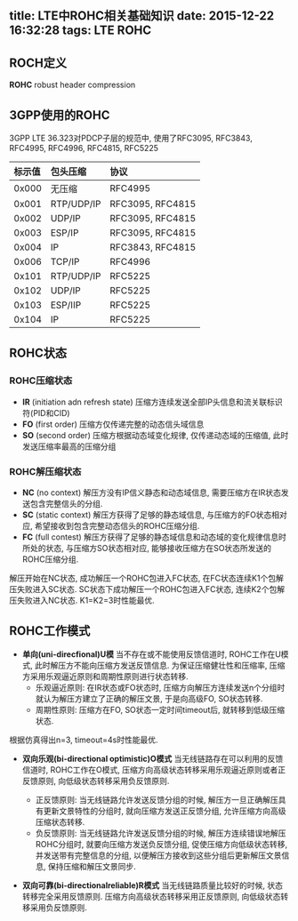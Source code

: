 title: LTE中ROHC相关基础知识
date: 2015-12-22 16:32:28
tags: LTE ROHC
---


## ROCH定义
**ROHC** robust header compression

<!--more-->
 
## 3GPP使用的ROHC
3GPP LTE 36.323对PDCP子层的规范中, 使用了RFC3095, RFC3843, RFC4995, RFC4996, RFC4815, RFC5225
 
| 标示值 | 包头压缩   | 协议             |
| :--    | :--        | :--              |
| 0x000  | 无压缩     | RFC4995          |
| 0x001  | RTP/UDP/IP | RFC3095, RFC4815 |
| 0x002  | UDP/IP     | RFC3095, RFC4815 |
| 0x003  | ESP/IP     | RFC3095, RFC4815 |
| 0x004  | IP         | RFC3843, RFC4815 |
| 0x006  | TCP/IP     | RFC4996          |
| 0x101  | RTP/UDP/IP | RFC5225          |
| 0x102  | UDP/IP     | RFC5225          |
| 0x103  | ESP/IIP    | RFC5225          |
| 0x104  | IP         | RFC5225          |
 
 
## ROHC状态
### ROHC压缩状态
* **IR** (initiation adn refresh state)
压缩方连续发送全部IP头信息和流关联标识符(PID和CID)
* **FO** (first order)
压缩方仅传递完整的动态信头域信息
* **SO** (second order)
压缩方根据动态域变化规律, 仅传递动态域的压缩值, 此时发送压缩率最高的压缩分组
 
### ROHC解压缩状态
* **NC** (no context)
解压方没有IP信义静态和动态域信息, 需要压缩方在IR状态发送包含完整信头的分组.
* **SC** (static context)
解压方获得了足够的静态域信息, 与压缩方的FO状态相对应, 希望接收到包含完整动态信头的ROHC压缩分组.
* **FC** (full contest)
解压方获得了足够的静态域信息和动态域的变化规律信息时所处的状态, 与压缩方SO状态相对应, 能够接收压缩方在SO状态所发送的ROHC压缩分组.
 
解压开始在NC状态, 成功解压一个ROHC包进入FC状态, 在FC状态连续K1个包解压失败进入SC状态.  SC状态下成功解压一个ROHC包进入FC状态, 连续K2个包解压失败进入NC状态.  K1=K2=3时性能最优.
 
## ROHC工作模式
* **单向(uni-direcfional)U模**
当不存在或不能使用反馈信道时, ROHC工作在U模式, 此时解压方不能向压缩方发送反馈信息. 为保证压缩健壮性和压缩率, 压缩方采用乐观逼近原则和周期性原则进行状态转移.
    * 乐观逼近原则: 在IR状态或FO状态时, 压缩方向解压方连续发送n个分组时就认为解压方建立了正确的解压文景, 于是向高级FO, SO状态转移.
    * 周期性原则: 压缩方在FO, SO状态一定时间timeout后, 就转移到低级压缩状态.
 
根据仿真得出n=3, timeout=4s时性能最优.
 
* **双向乐观(bi-directional optimistic)O模式**
当无线链路存在可以利用的反馈信道时, ROHC工作在O模式, 压缩方向高级状态转移采用乐观逼近原则或者正反馈原则, 向低级状态转移采用负反馈原则.
    * 正反馈原则: 当无线链路允许发送反馈分组的时候, 解压方一旦正确解压具有更新文景特性的分组时, 就向压缩方发送正反馈分组, 允许压缩方向高级压缩状态转移.
    * 负反馈原则: 当无线链路允许发送反馈分组的时候, 解压方连续错误地解压ROHC分组时, 就要向压缩方发送负反馈分组, 促使压缩方向低级状态转移, 并发送带有完整信息的分组, 以便解压方接收到这些分组后更新解压文景信息, 保持压缩和解压文景同步.
 
* **双向可靠(bi-directionalreliable)R模式**
当无线链路质量比较好的时候, 状态转移完全采用反馈原则. 压缩方向高级状态转移采用正反馈原则, 向低级状态转移采用负反馈原则.
